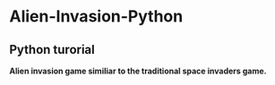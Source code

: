 # Alien-Invasion-Python

## Python turorial

**Alien invasion game similiar to the traditional space invaders game.**
